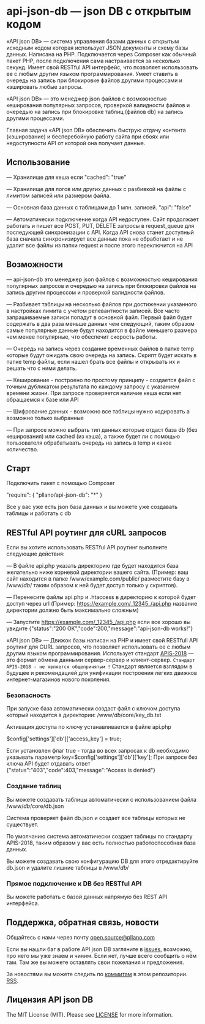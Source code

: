 # api-json-db — json DB с открытым кодом

«API json DB» — система управления базами данных с открытым исходным кодом которая использует JSON документы и схему базы данных. Написана на PHP. Подключается через Composer как обычный пакет PHP, после подключения сама настраивается за несколько секунд. Имеет свой RESTful API интерфейс, что позволяет использовать ее с любым другим языком программирования. Умеет ставить в очередь на запись при блокировке файлов другими процессами и кэшировать любые запросы.

«API json DB» — это менеджер json файлов с возможностью кеширования популярных запросов, проверкой валидности файлов и очередью на запись при блокировке таблиц (файлов db) на запись другими процессами.

Главная задача «API json DB» обеспечить быструю отдачу контента (кэширование) и бесперебойную работу сайта при сбоях или недоступности API от которой она получает данные.

## Использование 

— Хранилище для кеша если "cached": "true"

— Хранилище для логов или других данных с разбивкой на файлы с лимитом записей или размером файла.

— Основная база данных с таблицами до 1 млн. записей. "api": "false"

— Автоматически подключение когда API недоступен. Сайт продолжает работать и пишет все POST, PUT, DELETE запросы в request_queue для последующей синхронизации с API. Когда API снова станет доступный база сначала синхронизирует все данные пока не обработает и не удалит все файлы из папки request и после этого переключится на API

## Возможности

— api-json-db это менеджер json файлов с возможностью кеширования популярных запросов и очередью на запись при блокировки файлов на запись другим процессом и проверкой валидности файлов.

— Разбивает таблицы на несколько файлов при достижении указанного в настройках лимита с учетом релевантности записей. Все часто запрашиваемые записи попадут в основной файл. Первый файл будет содержать в два раза меньше данных чем следующий, таким образом самые популярные данные будут находится в файле меньшего размера чем менее популярные, что обеспечит скорость работы.

— Очередь на запись через создание временных файлов в папке temp которые будут ожидать свою очередь на запись. Скрипт будет искать в папке temp файлы, если нашел брать все файлы и открывать их и решать что с ними делать.

— Кеширование - построено по простому принципу - создается файл с точным дубликатом результата по каждому запросу с указанием времени жизни. При запросе проверяется наличие кеша если нет обращаемся к базе или API

— Шифрование данных - возможно все таблицы нужно кодировать а возможно только выбранные

— При запросе можно выбрать тип данных которые отдаст база db (без кеширования) или cached (из кэша), а также будет ли с помощью пользователя обрабатывать очередь на запись в temp и какое количество.

## Старт
Подключить пакет с помощью Composer

"require": {
	"pllano/api-json-db": "*"
}

Все у вас уже есть json база данных и вы можете уже создавать таблицы и работать с db

## RESTful API роутинг для cURL запросов

Если вы хотите использовать RESTful API роутинг выполните следующие действия:

— В файле api.php указать директорию где будет находится база желательно ниже корневой директории вашего сайта. (Пример: ваш сайт находится в папке /www/example.com/public/ разместите базу в /www/_db_/ таким образом к ней будет доступ только у скриптов). 

— Перенесите файлы api.php и .htaccess в директорию к которой будет доступ через url (Пример: https://example.com/_12345_/api.php название директории должно быть максимально сложным)

— Запустите https://example.com/_12345_/api.php если все хорошо вы увидите
 {"status":"200 OK","code":200,"message":"api-json-db works!"}
 
«API json DB» — Движок базы написан на PHP и имеет свой RESTfull API роутинг для CURL запросов, что позволяет использовать ее с любым другим языком программирования. Использует стандарт [APIS-2018](https://github.com/pllano/APIS-2018/) — это формат обмена данными сервер-сервер и клиент-сервер. `Стандарт APIS-2018 - не является общепринятым !` Стандарт является взглядом в будущее и рекомендацией для унификации построения легких движков интернет-магазинов нового поколения.

### Безопасность

При запуске база автоматически создаст файл с ключом доступа который находится в директории: /www/_db_/core/key_db.txt

Активация доступа по ключу устанавливается в файле api.php

$config['settings']['db']['access_key'] = true;

Если установлен флаг true - тогда во всех запросах к db необходимо указывать параметр key=$config['settings']['db']['key'];
При запросе без ключа API будет отдавать ответ {"status":"403","code":403,"message":"Access is denied"}

### Создание таблиц

Вы можете создавать таблицы автоматически с использованием файла /www/_db_/core/db.json

Система проверяет файл db.json и создает все таблицы которых не существует.

По умолчанию система автоматически создает таблицы по стандарту APIS-2018, таким образом у вас есть полностью работоспособная база данных.

Вы можете создавать свою конфигурацию DB для этого отредактируйте db.json и удалите лишние таблицы в /www/_db_/

### Прямое подключение к DB без RESTful API
Вы можете работать с базой данных напрямую без REST API интерфейса.

<a name="feedback"></a>
## Поддержка, обратная связь, новости

Общайтесь с нами через почту open.source@pllano.com

Если вы нашли баг в работе API json DB загляните в
[issues](https://github.com/pllano/api-json-db/issues), возможно, про него мы уже знаем и
чиним. Если нет, лучше всего сообщить о нём там. Там же вы можете оставлять свои
пожелания и предложения.

За новостями вы можете следить по
[коммитам](https://github.com/pllano/api-json-db/commits/master) в этом репозитории.
[RSS](https://github.com/pllano/api-json-db/commits/master.atom).

Лицензия API json DB
-------

The MIT License (MIT). Please see [LICENSE](LICENSE.md) for more information.

